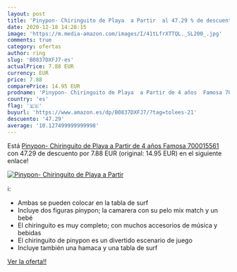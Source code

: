 ```yaml
---
layout: post
title: 'Pinypon- Chiringuito de Playa  a Partir  al 47.29 % de descuento'
date: 2020-12-18 14:28:15
image: 'https://m.media-amazon.com/images/I/41tLfrXTTQL._SL200_.jpg'
comments: true
category: ofertas
author: ring
slug: 'B0837DXFJ7-es'
actualPrice: 7.88 EUR
currency: EUR
price: 7.88
comparePrice: 14.95 EUR
prodname: 'Pinypon- Chiringuito de Playa  a Partir de 4 años  Famosa 700015561 '
country: 'es'
flag: '🇪🇸'
buyurl: 'https://www.amazon.es/dp/B0837DXFJ7/?tag=tolees-21'
descuento: '47.29'
average: '10.127499999999998'
---
```


Está [Pinypon- Chiringuito de Playa  a Partir de 4 años  Famosa 700015561 ](https://www.amazon.es/dp/B0837DXFJ7/?tag=tolees-21) con 47.29 de descuento por 7.88 EUR (original: 14.95 EUR) en el siguiente enlace!

[![Pinypon- Chiringuito de Playa  a Partir ](https://m.media-amazon.com/images/I/41tLfrXTTQL._SL200_.jpg)](https://www.amazon.es/dp/B0837DXFJ7/?tag=tolees-21)

ℹ️:

- Ambas se pueden colocar en la tabla de surf
- Incluye dos figuras pinypon; la camarera con su pelo mix match y un bebé
- El chiringuito es muy completo; con muchos accesorios de música y bebidas
- El chiringuito de pinypon es un divertido escenario de juego
- Incluye también una hamaca y una tabla de surf

[Ver la oferta!!](https://www.amazon.es/dp/B0837DXFJ7/?tag=tolees-21)
